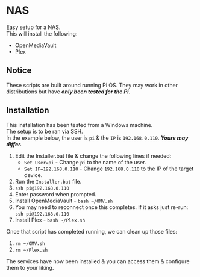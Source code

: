 # NAS
 Easy setup for a NAS.<br>
 This will install the following:
 - OpenMediaVault
 - Plex

## Notice
These scripts are built around running Pi OS. They may work in other distributions but have ***only been tested for the Pi***.<br>

## Installation
This installation has been tested from a Windows machine.<br>
The setup is to be ran via SSH.<br>
In the example below, the user is `pi` & the `IP` is `192.168.0.110`. ***Yours may differ.***

1) Edit the Installer.bat file & change the following lines if needed:
    - `Set User=pi` - Change `pi` to the name of the user.
    - `Set IP=192.168.0.110` - Change `192.168.0.110` to the IP of the target device.
2) Run the `Installer.bat` file.
3) `ssh pi@192.168.0.110`
4) Enter password when prompted.
5) Install OpenMediaVault - `bash ~/OMV.sh`
6) You may need to reconnect once this completes. If it asks just re-run: `ssh pi@192.168.0.110`
7) Install Plex - `bash ~/Plex.sh`

Once that script has completed running, we can clean up those files:
1) `rm ~/OMV.sh`
2) `rm ~/Plex.sh`

The services have now been installed & you can access them & configure them to your liking.
